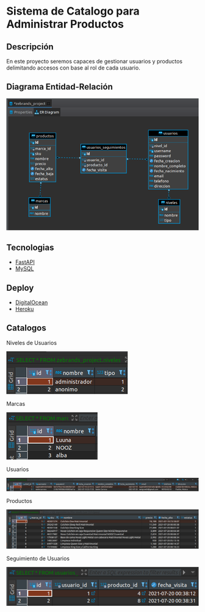 # Sistema de Catalogo para Administrar Productos

## Descripción
En este proyecto seremos capaces de gestionar usuarios y productos delimitando accesos con base al rol de cada usuario.

## Diagrama Entidad-Relación
![Modelo E-R](img/er_diagram.png)

## Tecnologias
- [FastAPI](https://fastapi.tiangolo.com/)
- [MySQL](https://www.mysql.com/)

## Deploy
- [DigitalOcean](https://zebrands.herokuapp.com/docs)
- [Heroku](https://zebrands.herokuapp.com/docs)

## Catalogos
Niveles de Usuarios

![Niveles de Usuarios](img/niveles.png)

Marcas

![Marcas](img/marcas.png)

Usuarios

![Usuarios](img/usuarios.png)

Productos

![Productos](img/productos.png)

Seguimiento de Usuarios

![Productos](img/seguimiento_usuarios.png)